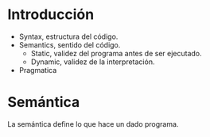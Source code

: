 # Introducción
- Syntax, estructura del código.
- Semantics, sentido del código.
	- Static, validez del programa antes de ser ejecutado.
	- Dynamic, validez de la interpretación.
- Pragmatica

# Semántica
La semántica define lo que hace un dado programa.

